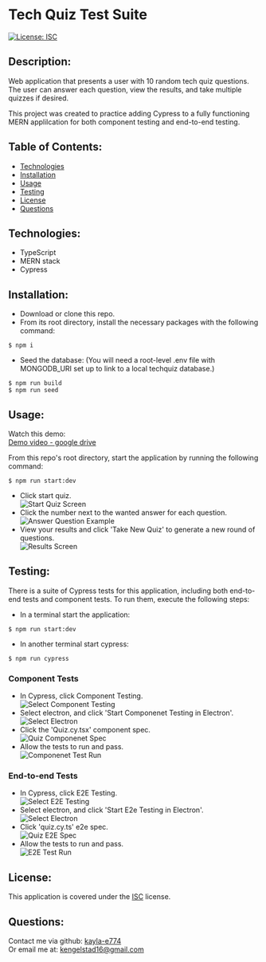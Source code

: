 # Tech Quiz Test Suite
[![License: ISC](https://img.shields.io/badge/License-ISC-blue.svg)](https://opensource.org/licenses/ISC)

## Description:
Web application that presents a user with 10 random tech quiz questions. The user can answer each question, view the results, and take multiple quizzes if desired.

This project was created to practice adding Cypress to a fully functioning MERN applilcation for both component testing and end-to-end testing.

## Table of Contents:
- [Technologies](#technologies)
- [Installation](#installation)
- [Usage](#usage)
- [Testing](#testing)
- [License](#license)
- [Questions](#questions)

## Technologies:
- TypeScript
- MERN stack
- Cypress

## Installation:
- Download or clone this repo.
- From its root directory, install the necessary packages with the following command:
```
$ npm i
```
- Seed the database: (You will need a root-level .env file with MONGODB_URI set up to link to a local techquiz database.)
```
$ npm run build
$ npm run seed
```

## Usage:
Watch this demo:  
[Demo video - google drive](https://drive.google.com/file/d/1tA4H5f4KDryYjfTBsK3nSMpOAAM3GCDo/view?usp=sharing)

From this repo's root directory, start the application by running the following command:
```
$ npm run start:dev 
```
- Click start quiz.  
![Start Quiz Screen](./assets/startQuiz.png)
- Click the number next to the wanted answer for each question.  
![Answer Question Example](./assets/answerQuiz.png)
- View your results and click 'Take New Quiz' to generate a new round of questions.  
![Results Screen](./assets/quizComplete.png)

## Testing:
There is a suite of Cypress tests for this application, including both end-to-end tests and component tests. To run them, execute the following steps:
- In a terminal start the application:
```
$ npm run start:dev 
```

- In another terminal start cypress:
```
$ npm run cypress 
```

### Component Tests
- In Cypress, click Component Testing.  
![Select Component Testing](./assets/cypressStartComponent.png)
- Select electron, and click 'Start Componenet Testing in Electron'.  
![Select Electron](./assets/componentSelectElectron.png)
- Click the 'Quiz.cy.tsx' component spec.  
![Quiz Componenet Spec](./assets/componentSpec.png)
- Allow the tests to run and pass.  
![Componenet Test Run](./assets//componentTestRun.png)

### End-to-end Tests
- In Cypress, click E2E Testing.  
![Select E2E Testing](./assets/cypressStartE2E.png)
- Select electron, and click 'Start E2e Testing in Electron'.  
![Select Electron](./assets/E2ESelectElectron.png)
- Click 'quiz.cy.ts' e2e spec.  
![Quiz E2E Spec](./assets/E2ESpec.png)
- Allow the tests to run and pass.  
![E2E Test Run](./assets/E2ETestRun.png)

## License:
This application is covered under the [ISC](https://opensource.org/licenses/ISC) license.

## Questions:
Contact me via github: [kayla-e774](https://github.com/kayla-e774)  
Or email me at: <kengelstad16@gmail.com>